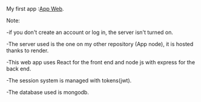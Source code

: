 My first app :[App Web](https://astra34.github.io/MyApp/).

Note:

-if you don't create an account or log in, the server isn't turned on.

-The server used is the one on my other repository (App node), it is hosted thanks to render.

-This web app uses React for the front end and node js with express for the back end.

-The session system is managed with tokens(jwt).

-The database used is mongodb.
